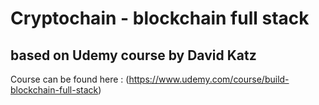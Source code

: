 # Cryptochain - blockchain full stack
## based on Udemy course by David Katz
Course can be found here : (https://www.udemy.com/course/build-blockchain-full-stack)  


